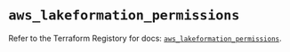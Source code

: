 # `aws_lakeformation_permissions`

Refer to the Terraform Registory for docs: [`aws_lakeformation_permissions`](https://registry.terraform.io/providers/hashicorp/aws/4.65.0/docs/resources/lakeformation_permissions).

